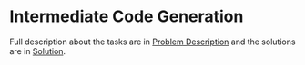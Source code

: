 # Intermediate Code Generation

Full description about the tasks are in [Problem Description](https://github.com/Shukti042/Compiler/blob/master/Intermediate%20Code%20Generation/ICG_Spec.pdf) and the solutions are in [Solution](https://github.com/Shukti042/Compiler/tree/master/Intermediate%20Code%20Generation/Solution).